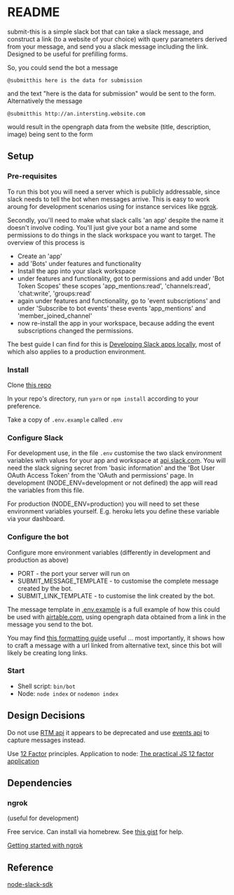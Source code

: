 # README

submit-this is a simple slack bot that can take a slack message, and construct a link (to a website of your choice) with query parameters derived from your message, and send you a slack message including the link. Designed to be useful for prefilling forms.

So, you could send the bot a message

    @submitthis here is the data for submission

and the text "here is the data for submission" would be sent to the form. Alternatively the message

    @submitthis http://an.intersting.website.com

would result in the opengraph data from the website (title, description, image) being sent to the form

## Setup

### Pre-requisites

To run this bot you will need a server which is publicly addressable, since slack needs to tell the bot when messages arrive. This is easy to work aroung for development scenarios using for instance services like [ngrok](https://ngrok.com/).

Secondly, you'll need to make what slack calls 'an app' despite the name it doesn't involve coding. You'll just give your bot a name and some permissions to do things in the slack workspace you want to target. The overview of this process is

- Create an 'app'
- add 'Bots' under features and functionality
- Install the app into your slack workspace
- under features and functionality, got to permissions and add under 'Bot Token Scopes' these scopes 'app_mentions:read', 'channels:read', 'chat:write', 'groups:read'
- again under features and functionality, go to 'event subscriptions' and under 'Subscribe to bot events' these events 'app_mentions' and 'member_joined_channel'
- now re-install the app in your workspace, because adding the event subscriptions changed the permissions.

The best guide I can find for this is [Developing Slack apps locally](https://slack.dev/node-slack-sdk/tutorials/local-development), most of which also applies to a production environment.

### Install

Clone [this repo](https://github.com/baob/submit-this)

In your repo's directory, run `yarn` or `npm install` according to your preference.

Take a copy of `.env.example` called `.env`

### Configure Slack

For development use, in the file `.env` customise the two slack environment variables with values for your app and workspace at [api.slack.com](htts://api.slack.com).
You will need the slack signing secret from 'basic information' and the 'Bot User OAuth Access Token' from the 'OAuth and permissions' page.
In development (NODE_ENV=development or not defined) the app will read the variables from this file.

For production (NODE_ENV=production) you will need to set these environment variables yourself. E.g. heroku lets you define these variable via your dashboard.

### Configure the bot

Configure more environment variables (differently in development and production as above)

- PORT - the port your server will run on
- SUBMIT_MESSAGE_TEMPLATE - to customise the complete message created by the bot.  
- SUBMIT_LINK_TEMPLATE - to customise the link created by the bot.  

The message template in [.env.example](.env.example) is a full example of how this could be used with [airtable.com](https://airtable.com/), using opengraph data obtained from a link in the message you send to the bot.

You may find [this formatting guide](https://api.slack.com/reference/surfaces/formatting#linking-urls) useful ... most importantly, it shows how to craft a message with a url linked from alternative text, since this bot will likely be creating long links.

### Start

- Shell script: `bin/bot`
- Node: `node index` or `nodemon index`

## Design Decisions

Do not use [RTM api](https://slack.dev/node-slack-sdk/rtm-api) it appears to be deprecated and use [events api](https://slack.dev/node-slack-sdk/events-api) to capture messages instead.

Use [12 Factor](https://12factor.net/) principles. Application to node: [The practical JS 12 factor application](https://medium.com/@djangoshelton/the-practical-js-12-factor-application-iii-config-e6a5c9826c52)

## Dependencies

### ngrok

(useful for development)

Free service. Can install via homebrew. See [this gist](https://gist.github.com/wosephjeber/aa174fb851dfe87e644e) for help.

[Getting started with ngrok](https://dashboard.ngrok.com/get-started)

## Reference

[node-slack-sdk](https://github.com/slackapi/node-slack-sdk)
